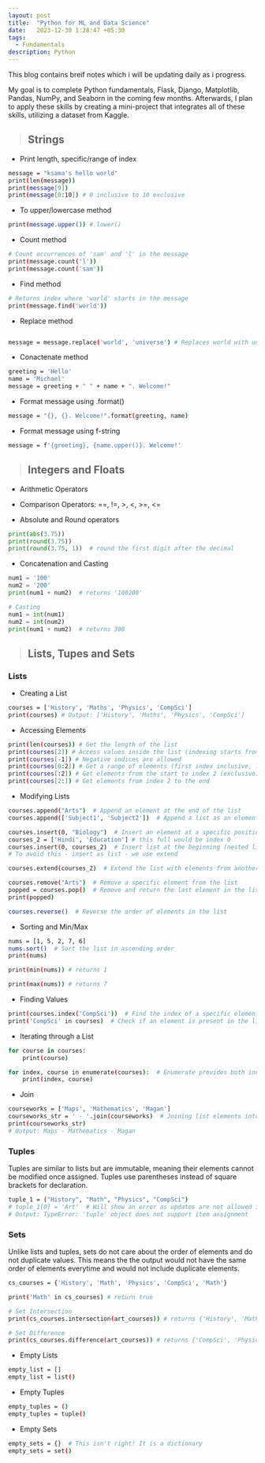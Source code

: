 ```yaml
---
layout: post
title:  "Python for ML and Data Science"
date:   2023-12-30 1:28:47 +05:30
tags: 
  - Fundamentals
description: Python
---
```


<!-- ### Github Repository
I will be uploading my Python Codes and Notes on this repository. 
 -->
This blog contains breif notes which i will be updating daily as i progress.

My goal is to complete Python fundamentals, Flask, Django, Matplotlib, Pandas, NumPy, and Seaborn in the coming few months. 
Afterwards, I plan to apply these skills by creating a mini-project that integrates all of these skills, utilizing a dataset from Kaggle.

> ## Strings

- Print length, specific/range of index

```bash
message = "ksama's hello world"
print(len(message))
print(message[9])
print(message[0:10]) # 0 inclusive to 10 exclusive
```

- To upper/lowercase method

```bash
print(message.upper()) #.lower()
```

- Count method

```bash
# Count occurrences of 'sam' and 'l' in the message
print(message.count('l'))
print(message.count('sam')) 
```

- Find method

```bash
# Returns index where 'world' starts in the message
print(message.find('world'))
```

- Replace method

```bash

message = message.replace('world', 'universe') # Replaces world with universe
```

- Conactenate method

```bash
greeting = 'Hello'
name = 'Michael'
message = greeting + " " + name + ". Welcome!"
```

- Format message using .format()

```bash
message = "{}, {}. Welcome!".format(greeting, name)
```

- Format message using f-string

```bash
message = f'{greeting}, {name.upper()}. Welcome!'
```

> ## Integers and Floats

- Arithmetic Operators

- Comparison Operators: ==, !=, >, <, >=, <=

- Absolute and Round operators

```python
print(abs(3.75))
print(round(3.75))
print(round(3.75, 1))  # round the first digit after the decimal
```

- Concatenation and Casting

```python
num1 = '100'
num2 = '200'
print(num1 + num2)  # returns '100200'

# Casting
num1 = int(num1)
num2 = int(num2)
print(num1 + num2)  # returns 300
```

> ## Lists, Tupes and Sets

### Lists 

- Creating a List

```bash
courses = ['History', 'Maths', 'Physics', 'CompSci']
print(courses) # Output: ['History', 'Maths', 'Physics', 'CompSci']
```

- Accessing Elements

```bash
print(len(courses)) # Get the length of the list
print(courses[2]) # Access values inside the list (indexing starts from 0)
print(courses[-1]) # Negative indices are allowed
print(courses[0:2]) # Get a range of elements (first index inclusive, last excl
print(courses[:2]) # Get elements from the start to index 2 (exclusive)
print(courses[2:]) # Get elements from index 2 to the end
```

- Modifying Lists

```bash
courses.append("Arts")  # Append an element at the end of the list
courses.append(['Subject1', 'Subject2'])  # Append a list as an element

courses.insert(0, "Biology")  # Insert an element at a specific position
courses_2 = ['Hindi', 'Education'] # this full would be index 0
courses.insert(0, courses_2)  # Insert list at the beginning (nested list)
# To avoid this - insert as list - we use extend 

courses.extend(courses_2)  # Extend the list with elements from another list

courses.remove("Arts")  # Remove a specific element from the list
popped = courses.pop()  # Remove and return the last element in the list
print(popped)

courses.reverse()  # Reverse the order of elements in the list
```

- Sorting and Min/Max

```bash
nums = [1, 5, 2, 7, 6]
nums.sort()  # Sort the list in ascending order
print(nums)

print(min(nums)) # returns 1

print(max(nums)) # returns 7
```

- Finding Values 

```bash
print(courses.index('CompSci'))  # Find the index of a specific element
print('CompSci' in courses)  # Check if an element is present in the list
```

- Iterating through a List

```bash
for course in courses:
    print(course)

for index, course in enumerate(courses):  # Enumerate provides both index and value
    print(index, course)
```

- Join
```bash
courseworks = ['Maps', 'Mathematics', 'Magan']
courseworks_str = ' - '.join(courseworks)  # Joining list elements into a string
print(courseworks_str)
# Output: Maps - Mathematics - Magan
```

### Tuples 

Tuples are similar to lists but are immutable, meaning their elements cannot be modified once assigned. Tuples use parentheses instead of square brackets for declaration.

```bash
tuple_1 = ("History", "Math", "Physics", "CompSci")
# tuple_1[0] = 'Art'  # Will show an error as updates are not allowed in tuples
# Output: TypeError: 'tuple' object does not support item assignment
```

### Sets

Unlike lists and tuples, sets do not care about the order of elements and do not duplicate values. This means the the output would not have the same order of elements everytime and would not include duplicate elements.

```bash
cs_courses = {'History', 'Math', 'Physics', 'CompSci', 'Math'}
```

```bash
print('Math' in cs_courses) # return true

# Set Intersection
print(cs_courses.intersection(art_courses)) # returns {'History', 'Math'}

# Set Difference
print(cs_courses.difference(art_courses)) # returns {'CompSci', 'Physics'}
```

- Empty Lists

```bash
empty_list = []
empty_list = list()
```

- Empty Tuples

```bash
empty_tuples = ()
empty_tuples = tuple()
```

- Empty Sets

```bash
empty_sets = {}  # This isn't right! It is a dictionary
empty_sets = set()
```







































